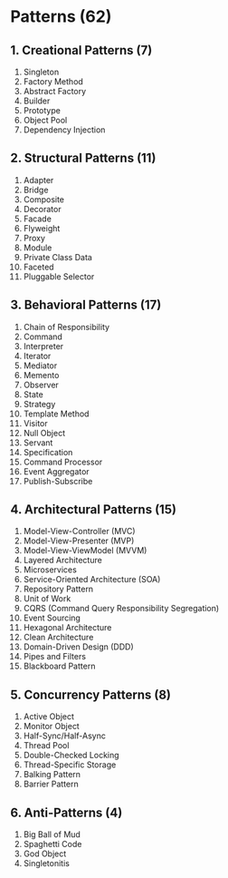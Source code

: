 # Patterns (62)

## 1. Creational Patterns (7)

1. Singleton
2. Factory Method
3. Abstract Factory
4. Builder
5. Prototype
6. Object Pool
7. Dependency Injection

## 2. Structural Patterns (11)

1. Adapter
2. Bridge
3. Composite
4. Decorator
5. Facade
6. Flyweight
7. Proxy
8. Module
9. Private Class Data
10. Faceted
11. Pluggable Selector

## 3. Behavioral Patterns (17)

1. Chain of Responsibility
2. Command
3. Interpreter
4. Iterator
5. Mediator
6. Memento
7. Observer
8. State
9. Strategy
10. Template Method
11. Visitor
12. Null Object
13. Servant
14. Specification
15. Command Processor
16. Event Aggregator
17. Publish-Subscribe

## 4. Architectural Patterns (15)

1. Model-View-Controller (MVC)
2. Model-View-Presenter (MVP)
3. Model-View-ViewModel (MVVM)
4. Layered Architecture
5. Microservices
6. Service-Oriented Architecture (SOA)
7. Repository Pattern
8. Unit of Work
9. CQRS (Command Query Responsibility Segregation)
10. Event Sourcing
11. Hexagonal Architecture
12. Clean Architecture
13. Domain-Driven Design (DDD)
14. Pipes and Filters
15. Blackboard Pattern

## 5. Concurrency Patterns (8)

1. Active Object
2. Monitor Object
3. Half-Sync/Half-Async
4. Thread Pool
5. Double-Checked Locking
6. Thread-Specific Storage
7. Balking Pattern
8. Barrier Pattern

## 6. Anti-Patterns (4)

1. Big Ball of Mud
2. Spaghetti Code
3. God Object
4. Singletonitis
